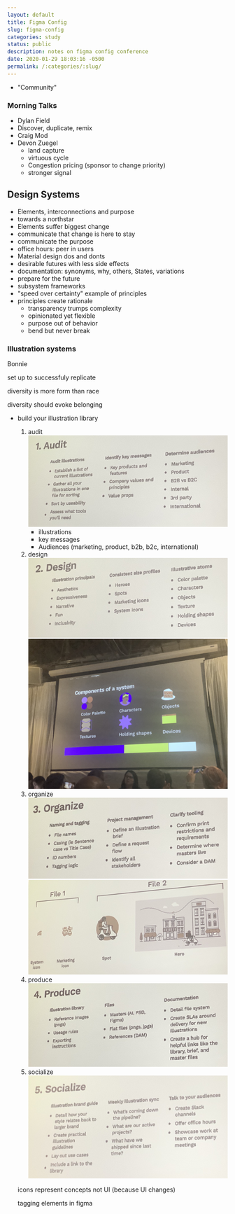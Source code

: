```yaml
---
layout: default
title: Figma Config
slug: figma-config
categories: study
status: public
description: notes on figma config conference
date: 2020-01-29 18:03:16 -0500
permalink: /:categories/:slug/
---
```


- "Community"

### Morning Talks

- Dylan Field
- Discover, duplicate, remix
- Craig Mod
- Devon Zuegel
  - land capture
  - virtuous cycle
  - Congestion pricing (sponsor to change priority)
  - stronger signal

## Design Systems

- Elements, interconnections and purpose
- towards a northstar
- Elements suffer biggest change
- communicate that change is here to stay
- communicate the purpose
- office hours: peer in users
- Material design dos and donts
- desirable futures with less side effects
- documentation: synonyms, why, others, States, variations
- prepare for the future
- subsystem frameworks
- "speed over certainty" example of principles
- principles create rationale
  - transparency trumps complexity
  - opinionated yet flexible
  - purpose out of behavior
  - bend but never break

### Illustration systems

Bonnie 



set up to successfuly replicate 

diversity is more form than race

diversity should evoke belonging

- build your illustration library

  1. audit
     ![IMG_8189](/assets/images/posts/IMG_8189.jpeg)
     - illustrations
     - key messages
     - Audiences (marketing, product, b2b, b2c, international)
  2. design
     ![IMG_8190](/assets/images/posts/IMG_8190.jpeg)
     ![IMG_8191](/assets/images/posts/IMG_8191.jpeg)
  3. organize
     ![IMG_8192](/assets/images/posts/IMG_8192.jpeg)
     ![IMG_8193](/assets/images/posts/IMG_8193.jpeg)
  4. produce
     ![IMG_8194](/assets/images/posts/IMG_8194.jpeg)
  5. socialize
     ![IMG_8195](/assets/images/posts/IMG_8195.jpeg)

  icons represent concepts not UI (because UI changes)

  tagging elements in figma